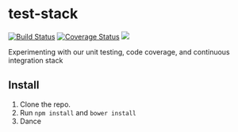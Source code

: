 test-stack
==========

[![Build Status](https://img.shields.io/travis-ci.org/omnibus-app/test-stack.svg?branch=master&style=flat)](https://travis-ci.org/omnibus-app/test-stack)
[![Coverage Status](https://img.shields.io/coveralls/omnibus-app/test-stack.svg?style=flat)](https://coveralls.io/r/omnibus-app/test-stack)
<img src="http://img.shields.io/badge/Built%20with-Gulp-red.svg?style=flat" />

Experimenting with our unit testing, code coverage, and continuous integration stack

## Install

1. Clone the repo.
2. Run `npm install` and `bower install`
3. Dance
